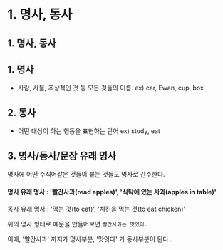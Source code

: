 # 1. 명사, 동사

## 1. 명사, 동사

## 1. 명사

* 사람, 사물, 추상적인 것 등 모든 것들의 이름. ex) car, Ewan, cup, box

## 2. 동사

* 어떤 대상이 하는 행동을 표현하는 단어 ex) study, eat

## 3. 명사/동사/문장 유래 명사

명사에 어떤 수식어같은 것들이 붙는 것들도 명사로 간주한다.

#### 명사 유래 명사 : '빨간사과(read apples)', '식탁에 있는 사과(apples in table)'

동사 유래 명사 : '먹는 것(to eat)', '치킨을 먹는 것(to eat chicken)'

위의 명사 형태로 예문을 만들어보면 `빨간사과는 맛있다.`

이때, '빨간사과' 까지가 명사부분, '맛잇다' 가 동사부분이 된다..
